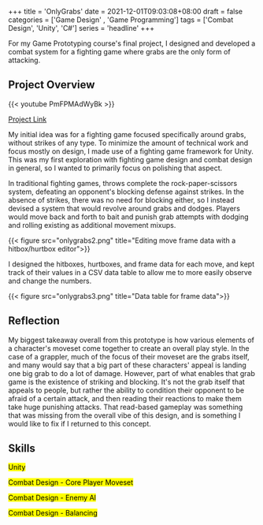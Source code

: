 +++
title = 'OnlyGrabs'
date = 2021-12-01T09:03:08+08:00
draft = false
categories = ['Game Design' , 'Game Programming']
tags = ['Combat Design', 'Unity', 'C#']
series = 'headline'
+++

For my Game Prototyping course's final project, I designed and developed a combat system for a fighting game where grabs are the only form of attacking. 

<!--more-->

## Project Overview

{{< youtube PmFPMAdWyBk >}}

[Project Link](https://spooncats.itch.io/onlygrabs)

My initial idea was for a fighting game focused specifically around grabs, without strikes of any type. To minimize the amount of technical work and focus mostly on design, I made use of a fighting game framework for Unity. This was my first exploration with fighting game design and combat design in general, so I wanted to primarily focus on polishing that aspect.

In traditional fighting games, throws complete the rock-paper-scissors system, defeating an opponent's blocking defense against strikes. In the absence of strikes, there was no need for blocking either, so I instead devised a system that would revolve around grabs and dodges. Players would move back and forth to bait and punish grab attempts with dodging and rolling existing as additional movement mixups.

{{< figure src="onlygrabs2.png" title="Editing move frame data with a hitbox/hurtbox editor">}}

I designed the hitboxes, hurtboxes, and frame data for each move, and kept track of their values in a CSV data table to allow me to more easily observe and change the numbers.

{{< figure src="onlygrabs3.png" title="Data table for frame data">}}


## Reflection
My biggest takeaway overall from this prototype is how various elements of a character's moveset come together to create an overall play style. In the case of a grappler, much of the focus of their moveset are the grabs itself, and many would say that a big part of these characters' appeal is landing one big grab to do a lot of damage. However, part of what enables that grab game is the existence of striking and blocking. It's not the grab itself that appeals to people, but rather the ability to condition their opponent to be afraid of a certain attack, and then reading their reactions to make them take huge punishing attacks. That read-based gameplay was something that was missing from the overall vibe of this design, and is something I would like to fix if I returned to this concept.


## Skills
<mark>Unity</mark> 

<mark>Combat Design - Core Player Moveset</mark>

<mark>Combat Design - Enemy AI</mark>

<mark>Combat Design - Balancing</mark>



